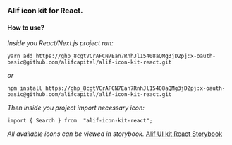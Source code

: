 ### **Alif icon kit for React.**

#### How to use?

*Inside you React/Next.js project run:*

	yarn add https://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:x-oauth-basic@github.com/alifcapital/alif-icon-kit-react.git
*or*

    npm install https://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:x-oauth-basic@github.com/alifcapital/alif-icon-kit-react.git

*Then inside you project import necessary icon:*

	import { Search } from  "alif-icon-kit-react";

*All available icons can be viewed in storybook.*
[Alif UI kit React Storybook](https://storybook.alif.tj)  